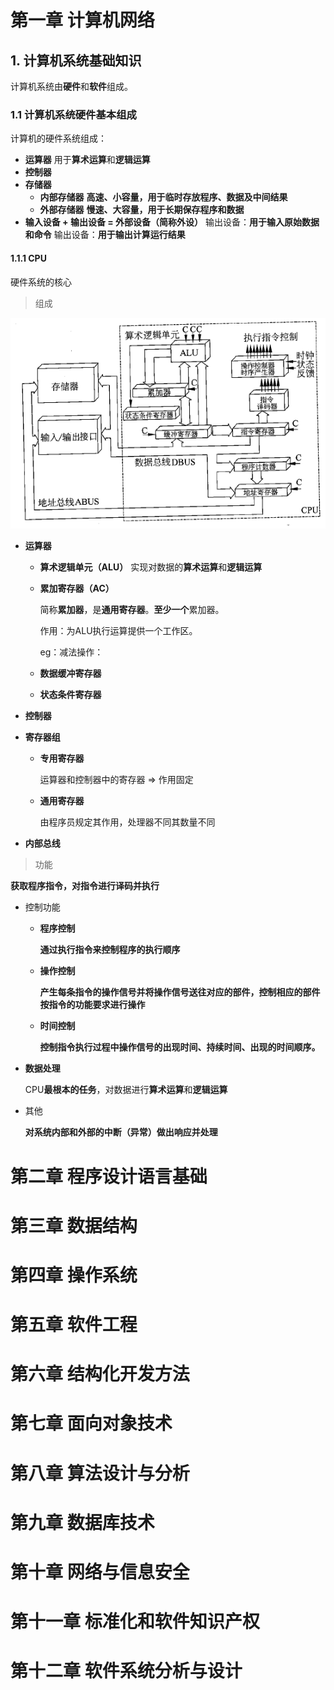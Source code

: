 # 第一章 计算机网络
## 1. 计算机系统基础知识
计算机系统由**硬件**和**软件**组成。
### 1.1 计算机系统硬件基本组成
计算机的硬件系统组成：
* **运算器**
	用于**算术运算**和**逻辑运算**
* **控制器**
* **存储器**
	* **内部存储器**
		**高速、小容量，用于临时存放程序、数据及中间结果**
	 * **外部存储器**
		 **慢速、大容量，用于长期保存程序和数据**
* **输入设备 + 输出设备 = 外部设备（简称外设）**
	输出设备：**用于输入原始数据和命令**
	输出设备：**用于输出计算运行结果**


#### 1.1.1 CPU
硬件系统的核心
> 组成

![image-20230419220811306](%E5%9B%BE%E7%89%87/image-20230419220811306.png)
* **运算器**
	*  **算术逻辑单元（ALU）**
		实现对数据的**算术运算**和**逻辑运算**
  * **累加寄存器（AC）**

    简称**累加器**，是**通用寄存器**。**至少一个**累加器。

    作用：为ALU执行运算提供一个工作区。

    eg：减法操作：

  * **数据缓冲寄存器**

  * **状态条件寄存器**

* **控制器**

  

* **寄存器组**

  * **专用寄存器**

    运算器和控制器中的寄存器  => 作用固定

  * **通用寄存器**

    由程序员规定其作用，处理器不同其数量不同

    

* **内部总线**



>功能

**获取程序指令，对指令进行译码并执行**

* 控制功能

  * **程序控制**

    **通过执行指令来控制程序的执行顺序**

  * **操作控制**

    **产生每条指令的操作信号并将操作信号送往对应的部件，控制相应的部件按指令的功能要求进行操作**

  * **时间控制**

    **控制指令执行过程中操作信号的出现时间、持续时间、出现的时间顺序。**

* **数据处理**

  CPU**最根本的任务**，对数据进行**算术运算**和**逻辑运算**

* 其他

  **对系统内部和外部的中断（异常）做出响应并处理**









# 第二章 程序设计语言基础







# 第三章 数据结构







# 第四章 操作系统









# 第五章 软件工程









# 第六章 结构化开发方法













# 第七章 面向对象技术









# 第八章 算法设计与分析











# 第九章 数据库技术











# 第十章 网络与信息安全









# 第十一章 标准化和软件知识产权













# 第十二章 软件系统分析与设计












